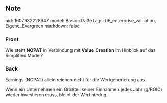 ## Note
nid: 1607982228647
model: Basic-d7a3e
tags: 06_enterprise_valuation, Eigene_Evergreen
markdown: false

### Front
<p><span>

Wie steht <b style="font-weight:700;letter-spacing:0.12852px;text-indent:0px;text-transform:none;white-space:normal;word-spacing:0px">NOPAT</b> in Verbindung mit <b style="font-weight:700;letter-spacing:0.12852px;text-indent:0px;text-transform:none;white-space:normal;word-spacing:0px">Value Creation</b> im Hinblick auf das Simplified Model?

</span>
</p>

### Back
<p>Earnings (NOPAT) allein reichen nicht für die Wertgenerierung aus.</p><p>Wenn ein Unternehmen ein Großteil seiner Einnahmen jedes Jahr (g/ROIC) wieder investieren muss, bleibt der Wert niedrig.</p>
